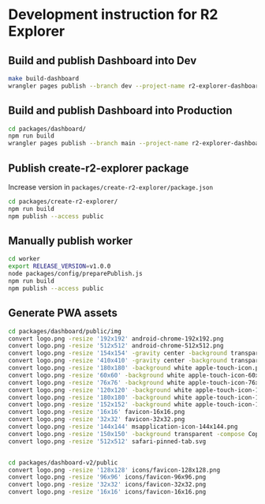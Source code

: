 # Development instruction for R2 Explorer

## Build and publish Dashboard into Dev

```bash
make build-dashboard
wrangler pages publish --branch dev --project-name r2-explorer-dashboard dist/
```

## Build and publish Dashboard into Production

```bash
cd packages/dashboard/
npm run build
wrangler pages publish --branch main --project-name r2-explorer-dashboard dist/
```

## Publish create-r2-explorer package

Increase version in `packages/create-r2-explorer/package.json`

```bash
cd packages/create-r2-explorer/
npm run build
npm publish --access public
```

## Manually publish worker

```bash
cd worker
export RELEASE_VERSION=v1.0.0
node packages/config/preparePublish.js
npm run build
npm publish --access public
```


## Generate PWA assets

```bash
cd packages/dashboard/public/img
convert logo.png -resize '192x192' android-chrome-192x192.png
convert logo.png -resize '512x512' android-chrome-512x512.png
convert logo.png -resize '154x154' -gravity center -background transparent -extent 192x192 android-chrome-maskable-192x192.png
convert logo.png -resize '410x410' -gravity center -background transparent -extent 512x512 android-chrome-maskable-512x512.png
convert logo.png -resize '180x180' -background white apple-touch-icon.png
convert logo.png -resize '60x60' -background white apple-touch-icon-60x60.png
convert logo.png -resize '76x76' -background white apple-touch-icon-76x76.png
convert logo.png -resize '120x120' -background white apple-touch-icon-120x120.png
convert logo.png -resize '180x180' -background white apple-touch-icon-180x180.png
convert logo.png -resize '152x152' -background white apple-touch-icon-152x152.png
convert logo.png -resize '16x16' favicon-16x16.png
convert logo.png -resize '32x32' favicon-32x32.png
convert logo.png -resize '144x144' msapplication-icon-144x144.png
convert logo.png -resize '150x150' -background transparent -compose Copy -gravity center -extent 270x270 mstile-150x150.png
convert logo.png -resize '512x512' safari-pinned-tab.svg


cd packages/dashboard-v2/public
convert logo.png -resize '128x128' icons/favicon-128x128.png
convert logo.png -resize '96x96' icons/favicon-96x96.png
convert logo.png -resize '32x32' icons/favicon-32x32.png
convert logo.png -resize '16x16' icons/favicon-16x16.png
```
